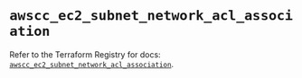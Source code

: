 # `awscc_ec2_subnet_network_acl_association`

Refer to the Terraform Registry for docs: [`awscc_ec2_subnet_network_acl_association`](https://registry.terraform.io/providers/hashicorp/awscc/0.70.0/docs/resources/ec2_subnet_network_acl_association).
